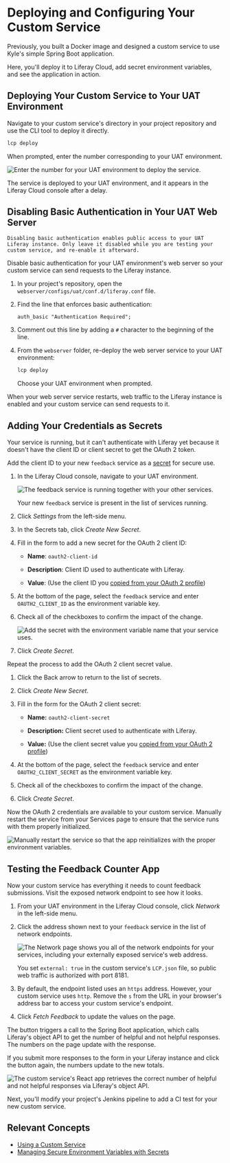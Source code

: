 # Deploying and Configuring Your Custom Service

Previously, you built a Docker image and designed a custom service to use Kyle's simple Spring Boot application.

Here, you'll deploy it to Liferay Cloud, add secret environment variables, and see the application in action.

## Deploying Your Custom Service to Your UAT Environment

Navigate to your custom service's directory in your project repository and use the CLI tool to deploy it directly.

```bash
lcp deploy
```

When prompted, enter the number corresponding to your UAT environment.

![Enter the number for your UAT environment to deploy the service.](./deploying-and-configuring-your-custom-service/images/01.png)

The service is deployed to your UAT environment, and it appears in the Liferay Cloud console after a delay.

## Disabling Basic Authentication in Your UAT Web Server

```{warning}
Disabling basic authentication enables public access to your UAT Liferay instance. Only leave it disabled while you are testing your custom service, and re-enable it afterward.
```

Disable basic authentication for your UAT environment's web server so your custom service can send requests to the Liferay instance.

1. In your project's repository, open the `webserver/configs/uat/conf.d/liferay.conf` file.

1. Find the line that enforces basic authentication:

   ```
   auth_basic "Authentication Required";
   ```

1. Comment out this line by adding a `#` character to the beginning of the line.

1. From the `webserver` folder, re-deploy the web server service to your UAT environment:

   ```bash
   lcp deploy
   ```

   Choose your UAT environment when prompted.

When your web server service restarts, web traffic to the Liferay instance is enabled and your custom service can send requests to it.

## Adding Your Credentials as Secrets

Your service is running, but it can't authenticate with Liferay yet because it doesn't have the client ID or client secret to get the OAuth 2 token.

Add the client ID to your new `feedback` service as a [secret](https://learn.liferay.com/web/guest/w/liferay-cloud/infrastructure-and-operations/security/managing-secure-environment-variables-with-secrets) for secure use.

1. In the Liferay Cloud console, navigate to your UAT environment.

   ![The feedback service is running together with your other services.](./deploying-and-configuring-your-custom-service/images/02.png)

   Your new `feedback` service is present in the list of services running.

1. Click *Settings* from the left-side menu.

1. In the Secrets tab, click *Create New Secret*.

1. Fill in the form to add a new secret for the OAuth 2 client ID:

    * **Name**: `oauth2-client-id`

    * **Description**: Client ID used to authenticate with Liferay.

    * **Value**: (Use the client ID you [copied from your OAuth 2 profile](./configuring-liferay-for-a-custom-feedback-counter-service.md#add-and-configure-an-oauth-2-profile))

1. At the bottom of the page, select the `feedback` service and enter `OAUTH2_CLIENT_ID` as the environment variable key.

1. Check all of the checkboxes to confirm the impact of the change.

   ![Add the secret with the environment variable name that your service uses.](./deploying-and-configuring-your-custom-service/images/03.png)

1. Click *Create Secret*.

Repeat the process to add the OAuth 2 client secret value.

1. Click the Back arrow to return to the list of secrets.

1. Click *Create New Secret*.

1. Fill in the form for the OAuth 2 client secret:

   * **Name:** `oauth2-client-secret`

   * **Description:** Client secret used to authenticate with Liferay.

   * **Value:** (Use the client secret value you [copied from your OAuth 2 profile](./configuring-liferay-for-a-custom-feedback-counter-service.md#add-and-configure-an-oauth-2-profile))

1. At the bottom of the page, select the `feedback` service and enter `OAUTH2_CLIENT_SECRET` as the environment variable key.

1. Check all of the checkboxes to confirm the impact of the change.

1. Click *Create Secret*.

Now the OAuth 2 credentials are available to your custom service. Manually restart the service from your Services page to ensure that the service runs with them properly initialized.

![Manually restart the service so that the app reinitializes with the proper environment variables.](./deploying-and-configuring-your-custom-service/images/04.png)

## Testing the Feedback Counter App

Now your custom service has everything it needs to count feedback submissions. Visit the exposed network endpoint to see how it looks.

1. From your UAT environment in the Liferay Cloud console, click *Network* in the left-side menu.

1. Click the address shown next to your `feedback` service in the list of network endpoints.

   ![The Network page shows you all of the network endpoints for your services, including your externally exposed service's web address.](./deploying-and-configuring-your-custom-service/images/05.png)

   You set `external: true` in the custom service's `LCP.json` file, so public web traffic is authorized with port 8181.

1. By default, the endpoint listed uses an `https` address. However, your custom service uses `http`. Remove the `s` from the URL in your browser's address bar to access your custom service's endpoint.

1. Click *Fetch Feedback* to update the values on the page.

The button triggers a call to the Spring Boot application, which calls Liferay's object API to get the number of helpful and not helpful responses. The numbers on the page update with the response.

If you submit more responses to the form in your Liferay instance and click the button again, the numbers update to the new totals.

![The custom service's React app retrieves the correct number of helpful and not helpful responses via Liferay's object API.](./deploying-and-configuring-your-custom-service/images/06.png)

Next, you'll modify your project's Jenkins pipeline to add a CI test for your new custom service.

## Relevant Concepts

* [Using a Custom Service](https://learn.liferay.com/web/guest/w/liferay-cloud/platform-services/using-a-custom-service)
* [Managing Secure Environment Variables with Secrets](https://learn.liferay.com/web/guest/w/liferay-cloud/infrastructure-and-operations/security/managing-secure-environment-variables-with-secrets)
